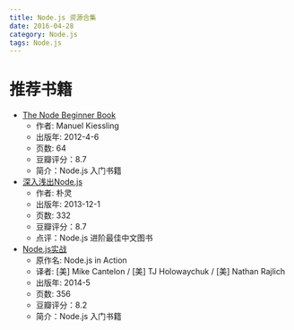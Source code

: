 ```yaml
---
title: Node.js 资源合集
date: 2016-04-28
category: Node.js
tags: Node.js
---
```


# 推荐书籍
- [The Node Beginner Book](https://book.douban.com/subject/11540736/)
    - 作者: Manuel Kiessling
    - 出版年: 2012-4-6
    - 页数: 64
    - 豆瓣评分：8.7
    - 简介：Node.js 入门书籍
- [深入浅出Node.js](https://book.douban.com/subject/25768396/)
    - 作者: 朴灵
    - 出版年: 2013-12-1
    - 页数: 332
    - 豆瓣评分：8.7
    - 点评：Node.js 进阶最佳中文图书
- [Node.js实战](https://book.douban.com/subject/25870705/)
    - 原作名: Node.js in Action
    - 译者: [美] Mike Cantelon / [美] TJ Holowaychuk / [美] Nathan Rajlich
    - 出版年: 2014-5
    - 页数: 356
    - 豆瓣评分：8.2
    - 简介：Node.js 入门书籍
